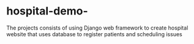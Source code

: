 # hospital-demo-
The projects consists of using Django web framework to create hospital website that uses database to register patients and scheduling issues
